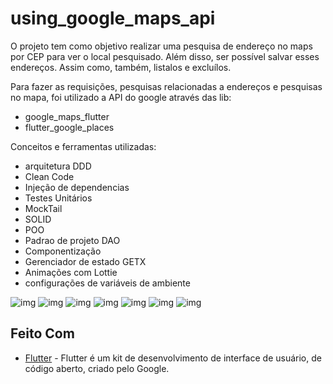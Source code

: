 # using_google_maps_api


O projeto tem como objetivo realizar uma pesquisa de endereço no maps por CEP para ver o local pesquisado. Além disso, ser possível salvar esses endereços. Assim como, também, listalos e excluílos.

Para fazer as requisições, pesquisas relacionadas a endereços e pesquisas no mapa, foi utilizado a API do google através das lib:

- google_maps_flutter
- flutter_google_places



Conceitos e ferramentas utilizadas:

- arquitetura DDD
- Clean Code
- Injeção de dependencias
- Testes Unitários
- MockTail
- SOLID
- POO
- Padrao de projeto DAO
- Componentização
- Gerenciador de estado GETX
- Animações com Lottie
- configurações de variáveis de ambiente


![img](https://github.com/Kilder-M/using_google_maps_api/blob/main/assets/prints/lista_endere%C3%A7os.png)
![img](https://github.com/Kilder-M/using_google_maps_api/blob/main/assets/prints/dialog_excluir.png)
![img](https://github.com/Kilder-M/using_google_maps_api/blob/main/assets/prints/endere%C3%A7o_exclu%C3%ADdo_com_sucesso.png)
![img](https://github.com/Kilder-M/using_google_maps_api/blob/main/assets/prints/mapa%20inicial.png)
![img](https://github.com/Kilder-M/using_google_maps_api/blob/main/assets/prints/pesquisa.png)
![img](https://github.com/Kilder-M/using_google_maps_api/blob/main/assets/prints/buttom_container.png)
![img](https://github.com/Kilder-M/using_google_maps_api/blob/main/assets/prints/Endereço%20salvo.png)

## Feito Com

* [Flutter](https://flutter.dev/) - Flutter é um kit de desenvolvimento de interface de usuário, de código aberto, criado pelo Google.
